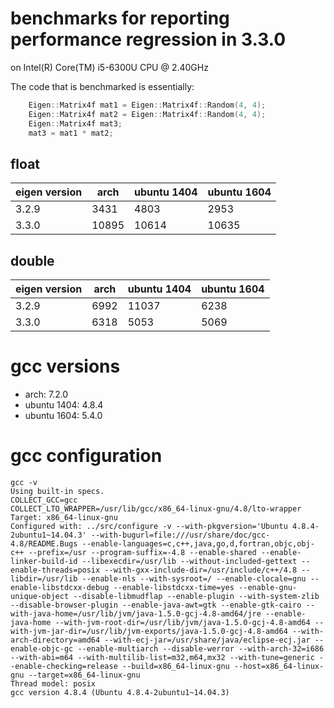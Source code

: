 # benchmarks for reporting performance regression in 3.3.0

on Intel(R) Core(TM) i5-6300U CPU @ 2.40GHz

The code that is benchmarked is essentially:

```cpp
    Eigen::Matrix4f mat1 = Eigen::Matrix4f::Random(4, 4);
    Eigen::Matrix4f mat2 = Eigen::Matrix4f::Random(4, 4);
    Eigen::Matrix4f mat3;
    mat3 = mat1 * mat2;
```

## float

|eigen version| arch | ubuntu 1404 | ubuntu 1604 |
|---|---|---|---|
|3.2.9|3431|4803|2953|
|3.3.0|10895|10614|10635|

## double

|eigen version| arch | ubuntu 1404 | ubuntu 1604 |
|---|---|---|---|
|3.2.9|6992|11037|6238|
|3.3.0|6318|5053|5069|

# gcc versions

- arch: 7.2.0
- ubuntu 1404: 4.8.4
- ubuntu 1604: 5.4.0

# gcc configuration

```
gcc -v
Using built-in specs.
COLLECT_GCC=gcc
COLLECT_LTO_WRAPPER=/usr/lib/gcc/x86_64-linux-gnu/4.8/lto-wrapper
Target: x86_64-linux-gnu
Configured with: ../src/configure -v --with-pkgversion='Ubuntu 4.8.4-2ubuntu1~14.04.3' --with-bugurl=file:///usr/share/doc/gcc-4.8/README.Bugs --enable-languages=c,c++,java,go,d,fortran,objc,obj-c++ --prefix=/usr --program-suffix=-4.8 --enable-shared --enable-linker-build-id --libexecdir=/usr/lib --without-included-gettext --enable-threads=posix --with-gxx-include-dir=/usr/include/c++/4.8 --libdir=/usr/lib --enable-nls --with-sysroot=/ --enable-clocale=gnu --enable-libstdcxx-debug --enable-libstdcxx-time=yes --enable-gnu-unique-object --disable-libmudflap --enable-plugin --with-system-zlib --disable-browser-plugin --enable-java-awt=gtk --enable-gtk-cairo --with-java-home=/usr/lib/jvm/java-1.5.0-gcj-4.8-amd64/jre --enable-java-home --with-jvm-root-dir=/usr/lib/jvm/java-1.5.0-gcj-4.8-amd64 --with-jvm-jar-dir=/usr/lib/jvm-exports/java-1.5.0-gcj-4.8-amd64 --with-arch-directory=amd64 --with-ecj-jar=/usr/share/java/eclipse-ecj.jar --enable-objc-gc --enable-multiarch --disable-werror --with-arch-32=i686 --with-abi=m64 --with-multilib-list=m32,m64,mx32 --with-tune=generic --enable-checking=release --build=x86_64-linux-gnu --host=x86_64-linux-gnu --target=x86_64-linux-gnu
Thread model: posix
gcc version 4.8.4 (Ubuntu 4.8.4-2ubuntu1~14.04.3)
```

